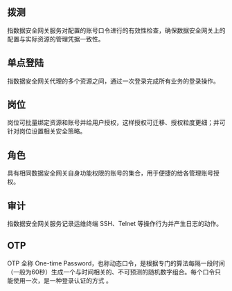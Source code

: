 ## 拨测
指数据安全网关服务对配置的账号口令进行的有效性检查，确保数据安全网关上的配置与实际资源的管理凭据一致性。

## 单点登陆
指数据安全网关代理的多个资源之间，通过一次登录完成所有业务的登录操作。

## 岗位
岗位可批量绑定资源和账号并给用户授权，这样授权可迁移、授权粒度更细；并可针对岗位设置相关安全策略。

## 角色
具有相同数据安全网关自身功能权限的账号的集合，用于便捷的给各管理账号授权。

## 审计
指数据安全网关服务记录运维终端 SSH、Telnet 等操作行为并产生日志的动作。

## OTP
OTP 全称 One-time Password，也称动态口令，是根据专门的算法每隔一段时间（一般为60秒）生成一个与时间相关的、不可预测的随机数字组合。每个口令只能使用一次，是一种登录认证的方式 。
